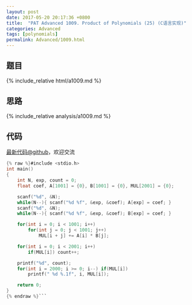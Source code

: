 ```yaml
---
layout: post
date: 2017-05-20 20:17:36 +0800
title:  "PAT Advanced 1009. Product of Polynomials (25) (C语言实现)"
categories: Advanced
tags: [polynomials]
permalink: Advanced/1009.html
---
```


## 题目

{% include_relative html/a1009.md %}

## 思路

{% include_relative analysis/a1009.md %}
## 代码

[最新代码@github](https://github.com/OliverLew/PAT/blob/master/PATAdvanced/1009.c)，欢迎交流
```c
{% raw %}#include <stdio.h>
int main()
{
    int N, exp, count = 0;
    float coef, A[1001] = {0}, B[1001] = {0}, MUL[2001] = {0};

    scanf("%d", &N);
    while(N--){ scanf("%d %f", &exp, &coef); A[exp] = coef; }
    scanf("%d", &N);
    while(N--){ scanf("%d %f", &exp, &coef); B[exp] = coef; }

    for(int i = 0; i < 1001; i++)
        for(int j = 0; j < 1001; j++)
            MUL[i + j] += A[i] * B[j];

    for(int i = 0; i < 2001; i++)
        if(MUL[i]) count++;

    printf("%d", count);
    for(int i = 2000; i >= 0; i--) if(MUL[i])
        printf(" %d %.1f", i, MUL[i]);

    return 0;
}
{% endraw %}```